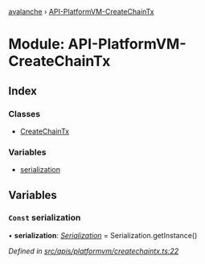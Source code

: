 [avalanche](../README.md) › [API-PlatformVM-CreateChainTx](api_platformvm_createchaintx.md)

# Module: API-PlatformVM-CreateChainTx

## Index

### Classes

* [CreateChainTx](../classes/api_platformvm_createchaintx.createchaintx.md)

### Variables

* [serialization](api_platformvm_createchaintx.md#const-serialization)

## Variables

### `Const` serialization

• **serialization**: *[Serialization](../classes/utils_serialization.serialization.md)* = Serialization.getInstance()

*Defined in [src/apis/platformvm/createchaintx.ts:22](https://github.com/ava-labs/avalanchejs/blob/5511161/src/apis/platformvm/createchaintx.ts#L22)*
